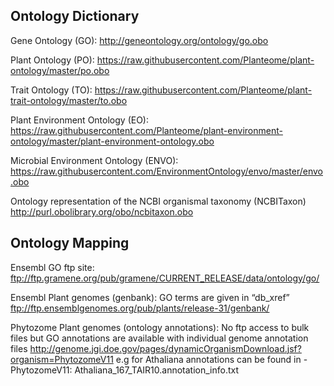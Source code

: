 
## Ontology Dictionary

Gene Ontology (GO):
http://geneontology.org/ontology/go.obo

Plant Ontology (PO):
https://raw.githubusercontent.com/Planteome/plant-ontology/master/po.obo

Trait Ontology (TO):
https://raw.githubusercontent.com/Planteome/plant-trait-ontology/master/to.obo

Plant Environment Ontology (EO):
https://raw.githubusercontent.com/Planteome/plant-environment-ontology/master/plant-environment-ontology.obo

Microbial Environment Ontology (ENVO):
https://raw.githubusercontent.com/EnvironmentOntology/envo/master/envo.obo

Ontology representation of the NCBI organismal taxonomy (NCBITaxon)
http://purl.obolibrary.org/obo/ncbitaxon.obo

## Ontology Mapping

Ensembl GO ftp site:
ftp://ftp.gramene.org/pub/gramene/CURRENT_RELEASE/data/ontology/go/

Ensembl Plant genomes (genbank): GO terms are given in  “db_xref”
ftp://ftp.ensemblgenomes.org/pub/plants/release-31/genbank/

Phytozome Plant genomes (ontology annotations): No ftp access to bulk files but GO annotations are available with individual genome annotation files
http://genome.jgi.doe.gov/pages/dynamicOrganismDownload.jsf?organism=PhytozomeV11
e.g for Athaliana annotations can be found in - PhytozomeV11: Athaliana_167_TAIR10.annotation_info.txt

